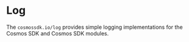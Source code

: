 # Log

The `cosmossdk.io/log` provides simple logging implementations for the Cosmos SDK and Cosmos SDK modules.